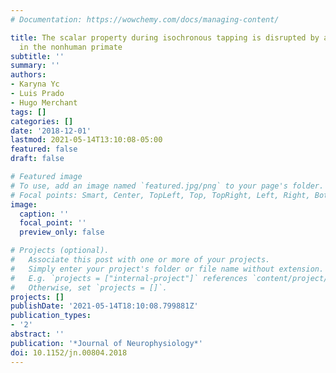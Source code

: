 ```yaml
---
# Documentation: https://wowchemy.com/docs/managing-content/

title: The scalar property during isochronous tapping is disrupted by a D2-like agonist
  in the nonhuman primate
subtitle: ''
summary: ''
authors:
- Karyna Yc
- Luis Prado
- Hugo Merchant
tags: []
categories: []
date: '2018-12-01'
lastmod: 2021-05-14T13:10:08-05:00
featured: false
draft: false

# Featured image
# To use, add an image named `featured.jpg/png` to your page's folder.
# Focal points: Smart, Center, TopLeft, Top, TopRight, Left, Right, BottomLeft, Bottom, BottomRight.
image:
  caption: ''
  focal_point: ''
  preview_only: false

# Projects (optional).
#   Associate this post with one or more of your projects.
#   Simply enter your project's folder or file name without extension.
#   E.g. `projects = ["internal-project"]` references `content/project/deep-learning/index.md`.
#   Otherwise, set `projects = []`.
projects: []
publishDate: '2021-05-14T18:10:08.799881Z'
publication_types:
- '2'
abstract: ''
publication: '*Journal of Neurophysiology*'
doi: 10.1152/jn.00804.2018
---
```

